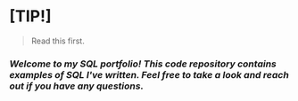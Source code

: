 # [TIP!]
> Read this first.

### _Welcome to my SQL portfolio! This code repository contains examples of SQL I've written. Feel free to take a look and reach out if you have any questions._
